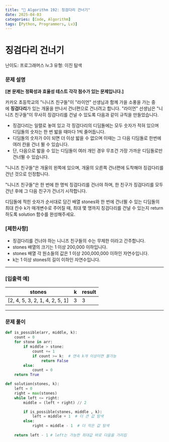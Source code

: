 ```yaml
---
title: "🧠 Algorithm 192: 징검다리 건너기"
date: 2025-04-03
categories: [Code, Algorithm]
tags: [Python, Programmers, Lv3]
---
```


# 징검다리 건너기

난이도: 프로그래머스 lv.3
유형: 이진 탐색

### **문제 설명**

**[본 문제는 정확성과 효율성 테스트 각각 점수가 있는 문제입니다.]**

카카오 초등학교의 "니니즈 친구들"이 "라이언" 선생님과 함께 가을 소풍을 가는 중에 **징검다리**가 있는 개울을 만나서 건너편으로 건너려고 합니다. "라이언" 선생님은 "니니즈 친구들"이 무사히 징검다리를 건널 수 있도록 다음과 같이 규칙을 만들었습니다.

- 징검다리는 일렬로 놓여 있고 각 징검다리의 디딤돌에는 모두 숫자가 적혀 있으며 디딤돌의 숫자는 한 번 밟을 때마다 1씩 줄어듭니다.
- 디딤돌의 숫자가 0이 되면 더 이상 밟을 수 없으며 이때는 그 다음 디딤돌로 한번에 여러 칸을 건너 뛸 수 있습니다.
- 단, 다음으로 밟을 수 있는 디딤돌이 여러 개인 경우 무조건 가장 가까운 디딤돌로만 건너뛸 수 있습니다.

"니니즈 친구들"은 개울의 왼쪽에 있으며, 개울의 오른쪽 건너편에 도착해야 징검다리를 건넌 것으로 인정합니다.

"니니즈 친구들"은 한 번에 한 명씩 징검다리를 건너야 하며, 한 친구가 징검다리를 모두 건넌 후에 그 다음 친구가 건너기 시작합니다.

디딤돌에 적힌 숫자가 순서대로 담긴 배열 stones와 한 번에 건너뛸 수 있는 디딤돌의 최대 칸수 k가 매개변수로 주어질 때, 최대 몇 명까지 징검다리를 건널 수 있는지 return 하도록 solution 함수를 완성해주세요.

### **[제한사항]**

- 징검다리를 건너야 하는 니니즈 친구들의 수는 무제한 이라고 간주합니다.
- stones 배열의 크기는 1 이상 200,000 이하입니다.
- stones 배열 각 원소들의 값은 1 이상 200,000,000 이하인 자연수입니다.
- k는 1 이상 stones의 길이 이하인 자연수입니다.

---

### **[입출력 예]**

| stones | k | result |
| --- | --- | --- |
| [2, 4, 5, 3, 2, 1, 4, 2, 5, 1] | 3 | 3 |

---

### 문제 풀이

```python
def is_possible(arr, middle, k):
    count = 0
    for stone in arr:
        if middle > stone:
            count += 1
            if count >= k:  # 연속 k개 이상이면 불가능
                return False
        else:
            count = 0
    return True

def solution(stones, k):
    left = 0
    right = max(stones)
    while left <= right:
        middle = (left + right) // 2

        if is_possible(stones, middle , k):
            left = middle + 1  # 더 큰 값 탐색
        else:
            right = middle - 1  # 더 작은 값 탐색
    
    return left - 1 # left는 가능한 최대값 바로 다음을 가리킴
```